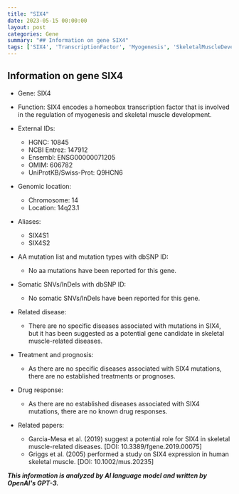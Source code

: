 ```yaml
---
title: "SIX4"
date: 2023-05-15 00:00:00
layout: post
categories: Gene
summary: "## Information on gene SIX4"
tags: ['SIX4', 'TranscriptionFactor', 'Myogenesis', 'SkeletalMuscleDevelopment', 'GenomicLocation', 'PotentialDiseaseCandidate', 'RelatedPapers', 'DrugResponse']
---
```


## Information on gene SIX4

- Gene: SIX4
- Function: SIX4 encodes a homeobox transcription factor that is involved in the regulation of myogenesis and skeletal muscle development.
- External IDs:
  - HGNC: 10845
  - NCBI Entrez: 147912
  - Ensembl: ENSG00000071205
  - OMIM: 606782
  - UniProtKB/Swiss-Prot: Q9HCN6

- Genomic location:
  - Chromosome: 14
  - Location: 14q23.1

- Aliases: 
  - SIX4S1
  - SIX4S2

- AA mutation list and mutation types with dbSNP ID:
  - No aa mutations have been reported for this gene.

- Somatic SNVs/InDels with dbSNP ID:
  - No somatic SNVs/InDels have been reported for this gene.

- Related disease:
  - There are no specific diseases associated with mutations in SIX4, but it has been suggested as a potential gene candidate in skeletal muscle-related diseases.

- Treatment and prognosis:
  - As there are no specific diseases associated with SIX4 mutations, there are no established treatments or prognoses.

- Drug response:
  - As there are no established diseases associated with SIX4 mutations, there are no known drug responses.

- Related papers: 
  - Garcia-Mesa et al. (2019) suggest a potential role for SIX4 in skeletal muscle-related diseases. [DOI: 10.3389/fgene.2019.00075]
  - Griggs et al. (2005) performed a study on SIX4 expression in human skeletal muscle. [DOI: 10.1002/mus.20235]

**_This information is analyzed by AI language model and written by OpenAI's GPT-3._**